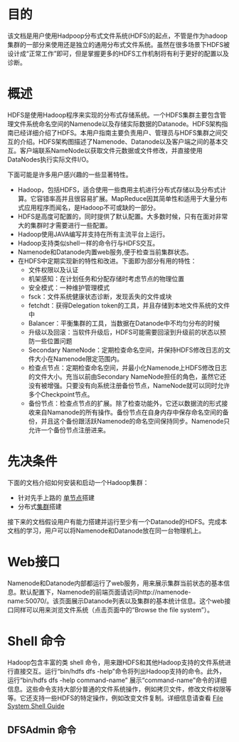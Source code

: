 # 目的
该文档是用户使用Hadpoop分布式文件系统(HDFS)的起点，不管是作为hadoop集群的一部分来使用还是独立的通用分布式文件系统。虽然在很多场景下HDFS被设计成“正常工作”即可，但是掌握更多的HDFS工作机制将有利于更好的配置以及诊断。

# 概述
HDFS是使用Hadoop程序来实现的分布式存储系统。一个HDFS集群主要包含管理文件系统命名空间的Namenode以及存储实际数据的Datanode。HDFS架构指南已经详细介绍了HDFS。本用户指南主要负责用户、管理员与HDFS集群之间交互的介绍。HDFS架构图描述了Namenode、Datanode以及客户端之间的基本交互。客户端联系NameNode以获取文件元数据或文件修改，并直接使用DataNodes执行实际文件I/O。

下面可能是许多用户感兴趣的一些显著特性。

* Hadoop，包括HDFS，适合使用一些商用主机进行分布式存储以及分布式计算。它容错率高并且很容易扩展。MapReduce因其简单性和适用于大量分布式应用程序而闻名，是Hadoop不可或缺的一部分。
* HDFS是高度可配置的，同时提供了默认配置。大多数时候，只有在面对非常大的集群时才需要进行一些配置。
* Hadoop使用JAVA编写并支持在所有主流平台上运行。
* Hadoop支持类似shell一样的命令行与HDFS交互。
* Namenode和Datanode内置web服务,便于检查当前集群状态。
* 在HDFS中定期实现新的特性和改进。下面即为部分有用的特性：
  * 文件权限以及认证
  * 机架感知：在计划任务和分配存储时考虑节点的物理位置
  * 安全模式：一种维护管理模式
  * fsck：文件系统健康状态诊断，发现丢失的文件或块
  * fetchdt：获得Delegation token的工具，并且存储到本地文件系统的文件中
  * Balancer：平衡集群的工具，当数据在Datanode中不均匀分布的时候
  * 升级以及回滚：当软件升级后，HDFS可能需要回滚到升级前的状态以预防一些位置问题
  * Secondary NameNode：定期检查命名空间，并保持HDFS修改日志的文件大小在Namenode限定范围内。
  * 检查点节点：定期检查命名空间，并最小化Namenode上HDFS修改日志的文件大小。充当以前由Secondary NameNode担任的角色，虽然它还没有被增强。只要没有向系统注册备份节点，NameNode就可以同时允许多个Checkpoint节点。
  * 备份节点：检查点节点的扩展。除了检查功能外，它还以数据流的形式接收来自Namanode的所有操作。备份节点在自身内存中保存命名空间的备份，并且这个备份跟活跃Namenode的命名空间保持同步。Namenode只允许一个备份节点注册进来。
  

# 先决条件
下面的文档介绍如何安装和启动一个Hadoop集群：
* 针对先手上路的 [单节点][1]搭建
* 分布式[集群][2]搭建

接下来的文档假设用户有能力搭建并运行至少有一个Datanode的HDFS。完成本文档的学习，用户可以将Namenode和Datanode放在同一台物理机上。

# Web接口
Namenode和Datanode内部都运行了web服务，用来展示集群当前状态的基本信息。默认配置下，Namenode的前端页面请访问http://namenode-name:50070/。该页面展示Datanode列表以及集群的基本统计信息。这个web接口同样可以用来浏览文件系统（点击页面中的“Browse the file system”）。


# Shell 命令
Hadoop包含丰富的类 shell 命令，用来跟HDFS和其他Hadoop支持的文件系统进行直接交互。运行“bin/hdfs dfs -help”命令将列出Hadoop支持的命令。此外，运行“bin/hdfs dfs -help command-name” 展示“command-name”命令的详细信息。这些命令支持大部分普通的文件系统操作，例如拷贝文件，修改文件权限等等。它还支持一些HDFS的特定操作，例如改变文件复制。详细信息请查看 [File System Shell Guide][3]

## DFSAdmin 命令




[1]: http://hadoop.apache.org/docs/stable/hadoop-project-dist/hadoop-common/SingleCluster.html
[2]: http://hadoop.apache.org/docs/stable/hadoop-project-dist/hadoop-common/ClusterSetup.html
[3]: http://hadoop.apache.org/docs/stable/hadoop-project-dist/hadoop-common/FileSystemShell.html

